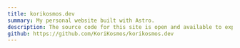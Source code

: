```yaml
---
title: korikosmos.dev
summary: My personal website built with Astro.
description: The source code for this site is open and available to explore.
github: https://github.com/KoriKosmos/korikosmos.dev
---
```

